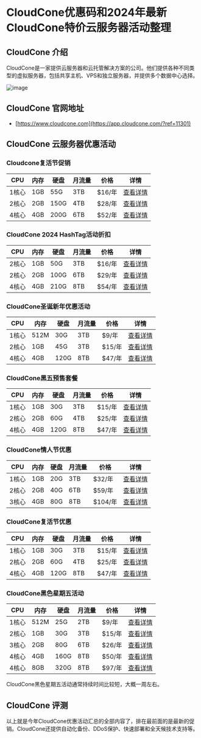 # CloudCone优惠码和2024年最新CloudCone特价云服务器活动整理

## CloudCone 介绍

CloudCone是一家提供云服务器和云托管解决方案的公司。他们提供各种不同类型的虚拟服务器，包括共享主机、VPS和独立服务器，并提供多个数据中心选择。

![image](https://github.com/randall1d/CloudCone/assets/157262881/db3676cf-373f-4694-9d12-b3cafae09cb4)

## CloudCone 官网地址

- [https://www.cloudcone.com](https://app.cloudcone.com/?ref=11301)

## CloudCone 云服务器优惠活动

### Cloudcone复活节促销

| CPU | 内存 | 硬盘 | 月流量 | 价格 | 详情 |
|------|-----|------|--------|------|------|
| 1核心 | 1GB | 55G | 3TB | $16/年 | [查看详情](https://app.cloudcone.com.cn/vps/241/create?token=easter-24-1&ref=11301) |
| 2核心 | 2GB | 150G | 4TB | $28/年 | [查看详情](https://app.cloudcone.com.cn/vps/239/create?token=easter-24-2&ref=11301) |
| 4核心 | 4GB | 200G | 6TB | $52/年 | [查看详情](https://app.cloudcone.com.cn/vps/238/create?token=easter-24-3&ref=11301) |

### CloudCone 2024 HashTag活动折扣

| CPU | 内存 | 硬盘 | 月流量 | 价格 | 详情 |
|------|-----|------|--------|------|------|
| 2核心 | 1GB | 50G | 3TB | $16/年 | [查看详情](https://app.cloudcone.com.cn/vps/212/create?token=hashtag-2024-vps-1&ref=11301) |
| 2核心 | 2GB | 100G | 6TB | $29/年 | [查看详情](https://app.cloudcone.com.cn/vps/213/create?token=hashtag-2024-vps-2&ref=11301) |
| 4核心 | 4GB | 210G | 8TB | $54/年 | [查看详情](https://app.cloudcone.com.cn/vps/214/create?token=hashtag-2024-vps-3&ref=11301) |

### CloudCone圣诞新年优惠活动

| CPU | 内存 | 硬盘 | 月流量 | 价格 | 详情 |
|------|-----|------|--------|------|------|
| 1核心 | 512M | 30G | 3TB | $9/年 | [查看详情](https://app.cloudcone.com.cn/vps/220/create?token=xmas-cs-vps-23-1&ref=11301) |
| 2核心 | 1GB | 45G | 3TB | $15/年 | [查看详情](https://app.cloudcone.com.cn/vps/221/create?token=xmas-cs-vps-23-2&ref=11301) |
| 4核心 | 4GB | 120G | 8TB | $47/年 | [查看详情](https://app.cloudcone.com.cn/vps/222/create?token=xmas-cs-vps-23-3&ref=11301) |

### CloudCone黑五预售套餐

| CPU | 内存 | 硬盘 | 月流量 | 价格 | 详情 |
|------|-----|------|--------|------|------|
| 1核心 | 1GB | 30G | 3TB | $15/年 | [查看详情](https://app.cloudcone.com.cn/vps/180/create?token=bf-2022-1&ref=11301) |
| 2核心 | 2GB | 60G | 4TB | $25/年 | [查看详情](https://app.cloudcone.com.cn/vps/181/create?token=bf-2022-2&ref=11301) |
| 4核心 | 4GB | 120G | 8TB | $47/年 | [查看详情](https://app.cloudcone.com.cn/vps/182/create?token=bf-2022-3&ref=11301) |

### CloudCone情人节优惠

| CPU | 内存 | 硬盘 | 月流量 | 价格 | 详情 |
|------|-----|------|--------|------|------|
| 1核心 | 1GB | 20G | 3TB | $32/年 | [查看详情](https://app.cloudcone.com.cn/compute/1393/create?token=valentines-sc2-1&ref=11301) |
| 2核心 | 2GB | 40G | 6TB | $59/年 | [查看详情](https://app.cloudcone.com.cn/compute/1394/create?token=valentines-sc2-2&ref=11301) |
| 3核心 | 4GB | 80G | 8TB | $104/年 | [查看详情](https://app.cloudcone.com.cn/compute/1395/create?token=valentines-sc2-3&ref=11301) |

### CloudCone复活节优惠

| CPU | 内存 | 硬盘 | 月流量 | 价格 | 详情 |
|------|-----|------|--------|------|------|
| 1核心 | 1GB | 30G | 3TB | $15/年 | [查看详情](https://app.cloudcone.com.cn/vps/180/create?token=ebunny23-1&ref=11301) |
| 2核心 | 2GB | 60G | 4TB | $25/年 | [查看详情](https://app.cloudcone.com.cn/vps/181/create?token=ebunny23-2&ref=11301) |
| 4核心 | 4GB | 120G | 8TB | $47/年 | [查看详情](https://app.cloudcone.com.cn/vps/182/create?token=ebunny23-3&ref=11301) |

### CloudCone黑色星期五活动

| CPU | 内存 | 硬盘 | 月流量 | 价格 | 详情 |
|------|-----|------|--------|------|------|
| 1核心 | 512M | 25G | 2TB | $9/年 | [查看详情](https://app.cloudcone.com.cn/vps/111/create?token=bf-2022-1&ref=11301) |
| 2核心 | 1GB | 30G | 3TB | $15/年 | [查看详情](https://app.cloudcone.com.cn/vps/112/create?token=bf-2022-2&ref=11301) |
| 3核心 | 2GB | 80G | 6TB | $26/年 | [查看详情](https://app.cloudcone.com.cn/vps/113/create?token=bf-2022-3&ref=11301) |
| 4核心 | 4GB | 160G | 8TB | $50/年 | [查看详情](https://app.cloudcone.com.cn/vps/114/create?token=bf-2022-4&ref=11301) |
| 4核心 | 8GB | 320G | 8TB | $97/年 | [查看详情](https://app.cloudcone.com.cn/vps/115/create?token=bf-2022-5&ref=11301) |

CloudCone黑色星期五活动通常持续时间比较短，大概一周左右。

## CloudCone 评测

以上就是今年CloudCone优惠活动汇总的全部内容了，排在最前面的是最新的促销。CloudCone还提供自动化备份、DDoS保护、快速部署和全天候技术支持等。
